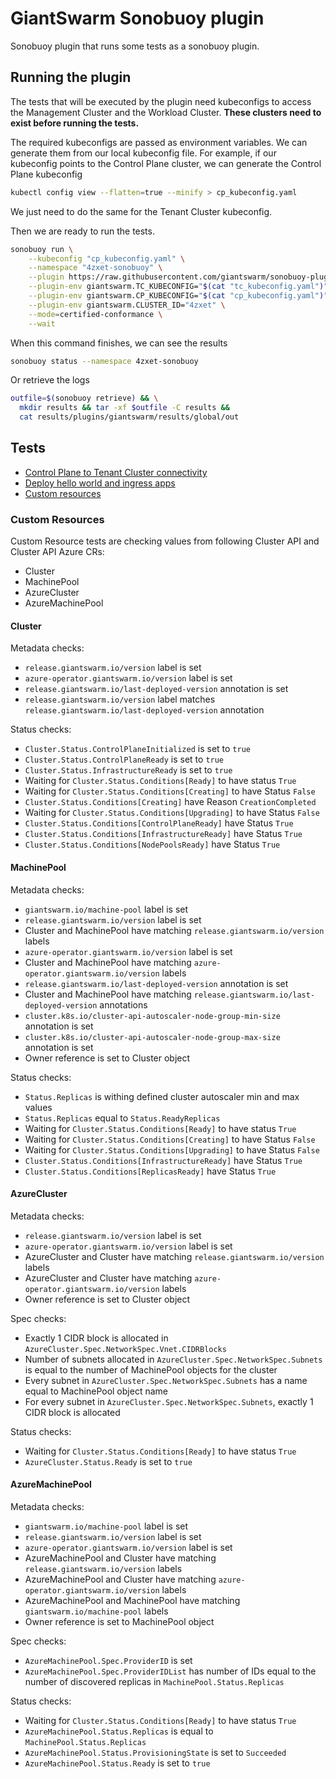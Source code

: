 # GiantSwarm Sonobuoy plugin

Sonobuoy plugin that runs some tests as a sonobuoy plugin.

## Running the plugin

The tests that will be executed by the plugin need kubeconfigs to access the Management Cluster and the Workload Cluster.
**These clusters need to exist before running the tests.**

The required kubeconfigs are passed as environment variables. We can generate them from our local kubeconfig file.
For example, if our kubeconfig points to the Control Plane cluster, we can generate the Control Plane kubeconfig

```bash
kubectl config view --flatten=true --minify > cp_kubeconfig.yaml
```

We just need to do the same for the Tenant Cluster kubeconfig.

Then we are ready to run the tests.

```bash
sonobuoy run \
    --kubeconfig "cp_kubeconfig.yaml" \
    --namespace "4zxet-sonobuoy" \
    --plugin https://raw.githubusercontent.com/giantswarm/sonobuoy-plugin/master/giantswarm-plugin.yaml \
    --plugin-env giantswarm.TC_KUBECONFIG="$(cat "tc_kubeconfig.yaml")" \
    --plugin-env giantswarm.CP_KUBECONFIG="$(cat "cp_kubeconfig.yaml")" \
    --plugin-env giantswarm.CLUSTER_ID="4zxet" \
    --mode=certified-conformance \
    --wait
```

When this command finishes, we can see the results

```bash
sonobuoy status --namespace 4zxet-sonobuoy 
```

Or retrieve the logs

```bash
outfile=$(sonobuoy retrieve) && \
  mkdir results && tar -xf $outfile -C results &&
  cat results/plugins/giantswarm/results/global/out
```

## Tests

- [Control Plane to Tenant Cluster connectivity](./tests/cptcconnectivity/README.md)
- [Deploy hello world and ingress apps](./tests/ingress/README.md)
- [Custom resources](./tests/customresources/README.md)

### Custom Resources

Custom Resource tests are checking values from following Cluster API and Cluster API Azure CRs:

- Cluster
- MachinePool
- AzureCluster
- AzureMachinePool

#### Cluster

Metadata checks:

- `release.giantswarm.io/version` label is set
- `azure-operator.giantswarm.io/version` label is set
- `release.giantswarm.io/last-deployed-version` annotation is set
- `release.giantswarm.io/version` label matches `release.giantswarm.io/last-deployed-version` annotation

Status checks:

- `Cluster.Status.ControlPlaneInitialized` is set to `true`
- `Cluster.Status.ControlPlaneReady` is set to `true`
- `Cluster.Status.InfrastructureReady` is set to `true`
- Waiting for `Cluster.Status.Conditions[Ready]` to have status `True`
- Waiting for `Cluster.Status.Conditions[Creating]` to have Status `False`
- `Cluster.Status.Conditions[Creating]` have Reason `CreationCompleted`
- Waiting for `Cluster.Status.Conditions[Upgrading]` to have Status `False`
- `Cluster.Status.Conditions[ControlPlaneReady]` have Status `True`
- `Cluster.Status.Conditions[InfrastructureReady]` have Status `True`
- `Cluster.Status.Conditions[NodePoolsReady]` have Status `True`

#### MachinePool

Metadata checks:

- `giantswarm.io/machine-pool` label is set
- `release.giantswarm.io/version` label is set
- Cluster and MachinePool have matching `release.giantswarm.io/version` labels
- `azure-operator.giantswarm.io/version` label is set
- Cluster and MachinePool have matching `azure-operator.giantswarm.io/version` labels
- `release.giantswarm.io/last-deployed-version` annotation is set
- Cluster and MachinePool have matching `release.giantswarm.io/last-deployed-version` annotations
- `cluster.k8s.io/cluster-api-autoscaler-node-group-min-size` annotation is set
- `cluster.k8s.io/cluster-api-autoscaler-node-group-max-size` annotation is set
- Owner reference is set to Cluster object

Status checks:

- `Status.Replicas` is withing defined cluster autoscaler min and max values
- `Status.Replicas` equal to `Status.ReadyReplicas`
- Waiting for `Cluster.Status.Conditions[Ready]` to have status `True`
- Waiting for `Cluster.Status.Conditions[Creating]` to have Status `False`
- Waiting for `Cluster.Status.Conditions[Upgrading]` to have Status `False`
- `Cluster.Status.Conditions[InfrastructureReady]` have Status `True`
- `Cluster.Status.Conditions[ReplicasReady]` have Status `True`

#### AzureCluster

Metadata checks:

- `release.giantswarm.io/version` label is set
- `azure-operator.giantswarm.io/version` label is set
- AzureCluster and Cluster have matching `release.giantswarm.io/version` labels
- AzureCluster and Cluster have matching `azure-operator.giantswarm.io/version` labels
- Owner reference is set to Cluster object

Spec checks:

- Exactly 1 CIDR block is allocated in `AzureCluster.Spec.NetworkSpec.Vnet.CIDRBlocks`
- Number of subnets allocated in `AzureCluster.Spec.NetworkSpec.Subnets` is equal to the number of MachinePool objects
  for the cluster
- Every subnet in `AzureCluster.Spec.NetworkSpec.Subnets` has a name equal to MachinePool object name
- For every subnet in `AzureCluster.Spec.NetworkSpec.Subnets`, exactly 1 CIDR block is allocated

Status checks:

- Waiting for `Cluster.Status.Conditions[Ready]` to have status `True`
- `AzureCluster.Status.Ready` is set to `true`

#### AzureMachinePool

Metadata checks:

- `giantswarm.io/machine-pool` label is set
- `release.giantswarm.io/version` label is set
- `azure-operator.giantswarm.io/version` label is set
- AzureMachinePool and Cluster have matching `release.giantswarm.io/version` labels
- AzureMachinePool and Cluster have matching `azure-operator.giantswarm.io/version` labels
- AzureMachinePool and MachinePool have matching `giantswarm.io/machine-pool` labels
- Owner reference is set to MachinePool object

Spec checks:

- `AzureMachinePool.Spec.ProviderID` is set
- `AzureMachinePool.Spec.ProviderIDList` has number of IDs equal to the number of discovered replicas
  in `MachinePool.Status.Replicas`

Status checks:

- Waiting for `Cluster.Status.Conditions[Ready]` to have status `True`
- `AzureMachinePool.Status.Replicas` is equal to `MachinePool.Status.Replicas`
- `AzureMachinePool.Status.ProvisioningState` is set to `Succeeded`
- `AzureMachinePool.Status.Ready` is set to `true`
